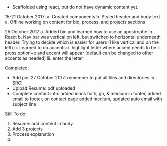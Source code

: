 - Scaffolded using react, but do not have dynamic content yet.

15-21 October 2017:
a. Created components
b. Styled header and body text
c. Offline working on content for bio, process, and projects sections

25 October 2017
a. Added bio and learned how to use an apostrophe in React
b. Nav bar was vertical on left, but switched to horizontal underneath header. Trying to decide which is easier for users (I like vertical and on the left)
c. Learned to do accents:
   i. highlight letter where accent needs to be
   ii. press option+e and accent will appear (default can be changed to other accents as needed)
   iii. enter the letter

Completed:
- Add pic: 27 October 2017: remember to put all files and directories in SRC!
- Upload Resume: pdf uploaded
- Complete contact info: added icons for li, gh, & medium in footer, added email to footer, on contact page added medium, updated auto email with subject line

Still To do:
1. Resume: add content in body.
2. Add 3 projects
3. Process explanation
4.
